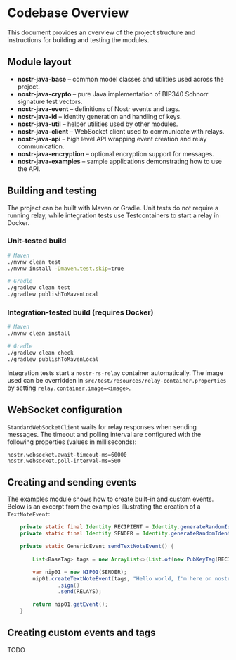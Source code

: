 # Codebase Overview

This document provides an overview of the project structure and instructions for building and testing the modules.

## Module layout
- **nostr-java-base** – common model classes and utilities used across the project.
- **nostr-java-crypto** – pure Java implementation of BIP340 Schnorr signature test vectors.
- **nostr-java-event** – definitions of Nostr events and tags.
- **nostr-java-id** – identity generation and handling of keys.
- **nostr-java-util** – helper utilities used by other modules.
- **nostr-java-client** – WebSocket client used to communicate with relays.
- **nostr-java-api** – high level API wrapping event creation and relay communication.
- **nostr-java-encryption** – optional encryption support for messages.
- **nostr-java-examples** – sample applications demonstrating how to use the API.

## Building and testing
The project can be built with Maven or Gradle. Unit tests do not require a running relay, while integration tests use Testcontainers to start a relay in Docker.

### Unit-tested build
```bash
# Maven
./mvnw clean test
./mvnw install -Dmaven.test.skip=true

# Gradle
./gradlew clean test
./gradlew publishToMavenLocal
```

### Integration-tested build (requires Docker)
```bash
# Maven
./mvnw clean install

# Gradle
./gradlew clean check
./gradlew publishToMavenLocal
```
Integration tests start a `nostr-rs-relay` container automatically. The image used can be overridden in `src/test/resources/relay-container.properties` by setting `relay.container.image=<image>`.

## WebSocket configuration
`StandardWebSocketClient` waits for relay responses when sending messages. The timeout and polling interval are configured with the following properties (values in milliseconds):
```
nostr.websocket.await-timeout-ms=60000
nostr.websocket.poll-interval-ms=500
```

## Creating and sending events
The examples module shows how to create built-in and custom events. Below is an excerpt from the examples illustrating the creation of a `TextNoteEvent`:
```java
    private static final Identity RECIPIENT = Identity.generateRandomIdentity();
    private static final Identity SENDER = Identity.generateRandomIdentity();

    private static GenericEvent sendTextNoteEvent() {
 
        List<BaseTag> tags = new ArrayList<>(List.of(new PubKeyTag(RECIPIENT.getPublicKey())));

        var nip01 = new NIP01(SENDER);
        nip01.createTextNoteEvent(tags, "Hello world, I'm here on nostr-java API!")
                .sign()
                .send(RELAYS);

        return nip01.getEvent();
    }
```
## Creating custom events and tags
 TODO